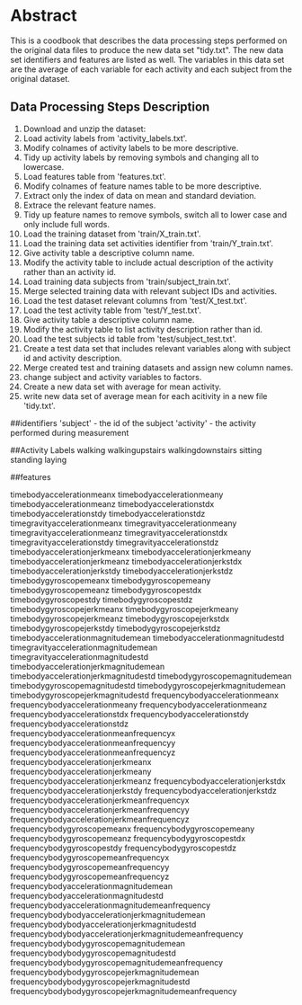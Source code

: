 # Abstract
This is a coodbook that describes the data processing steps performed on the original data files to produce the new data set "tidy.txt". The new data set identifiers and features are listed as well. The variables in this data set are the average of each variable for each activity and each subject from the original dataset.

## Data Processing Steps Description

1. Download and unzip the dataset:
2. Load activity labels from 'activity_labels.txt'.
3. Modify colnames of activity labels to be more descriptive.
4. Tidy up activity labels by removing symbols and changing all to lowercase.
5. Load features table from 'features.txt'.
6. Modify colnames of feature names table to be more descriptive.
7. Extract only the index of data on mean and standard deviation.
8. Extrace the relevant feature names.
9. Tidy up feature names to remove symbols, switch all to lower case and only include full words.
10. Load the training dataset from 'train/X_train.txt'.
12. Load the training data set activities identifier from 'train/Y_train.txt'.
13. Give activity table a descriptive column name.
14. Modify the activity table to include actual description of the activity rather than an activity id.
15. Load training data subjects from 'train/subject_train.txt'.
16. Merge selected training data with relevant subject IDs and activities.
17. Load the test dataset relevant columns from 'test/X_test.txt'.
18. Load the test activity table from 'test/Y_test.txt'.
19. Give activity table a descriptive column name.
20. Modify the activity table to list activity description rather than id.
21. Load the test subjects id table from 'test/subject_test.txt'.
22. Create a test data set that includes relevant variables along with subject id and activity description.
23. Merge created test and training datasets and assign new column names.
24. change subject and activity variables to factors.
25. Create a new data set with average for mean activity.
26. write new data set of average mean for each acitivity in a new file 'tidy.txt'.

##identifiers
'subject' - the id of the subject
'activity' - the activity performed during measurement

##Activity Labels
walking
walkingupstairs
walkingdownstairs
sitting
standing
laying


##features

timebodyaccelerationmeanx
timebodyaccelerationmeany
timebodyaccelerationmeanz
timebodyaccelerationstdx
timebodyaccelerationstdy
timebodyaccelerationstdz
timegravityaccelerationmeanx
timegravityaccelerationmeany
timegravityaccelerationmeanz
timegravityaccelerationstdx
timegravityaccelerationstdy
timegravityaccelerationstdz
timebodyaccelerationjerkmeanx
timebodyaccelerationjerkmeany
timebodyaccelerationjerkmeanz
timebodyaccelerationjerkstdx
timebodyaccelerationjerkstdy
timebodyaccelerationjerkstdz
timebodygyroscopemeanx
timebodygyroscopemeany
timebodygyroscopemeanz
timebodygyroscopestdx
timebodygyroscopestdy
timebodygyroscopestdz
timebodygyroscopejerkmeanx
timebodygyroscopejerkmeany
timebodygyroscopejerkmeanz
timebodygyroscopejerkstdx
timebodygyroscopejerkstdy
timebodygyroscopejerkstdz
timebodyaccelerationmagnitudemean
timebodyaccelerationmagnitudestd
timegravityaccelerationmagnitudemean
timegravityaccelerationmagnitudestd
timebodyaccelerationjerkmagnitudemean
timebodyaccelerationjerkmagnitudestd
timebodygyroscopemagnitudemean
timebodygyroscopemagnitudestd
timebodygyroscopejerkmagnitudemean
timebodygyroscopejerkmagnitudestd
frequencybodyaccelerationmeanx
frequencybodyaccelerationmeany
frequencybodyaccelerationmeanz
frequencybodyaccelerationstdx
frequencybodyaccelerationstdy
frequencybodyaccelerationstdz
frequencybodyaccelerationmeanfrequencyx
frequencybodyaccelerationmeanfrequencyy
frequencybodyaccelerationmeanfrequencyz
frequencybodyaccelerationjerkmeanx
frequencybodyaccelerationjerkmeany
frequencybodyaccelerationjerkmeanz
frequencybodyaccelerationjerkstdx
frequencybodyaccelerationjerkstdy
frequencybodyaccelerationjerkstdz
frequencybodyaccelerationjerkmeanfrequencyx
frequencybodyaccelerationjerkmeanfrequencyy
frequencybodyaccelerationjerkmeanfrequencyz
frequencybodygyroscopemeanx
frequencybodygyroscopemeany
frequencybodygyroscopemeanz
frequencybodygyroscopestdx
frequencybodygyroscopestdy
frequencybodygyroscopestdz
frequencybodygyroscopemeanfrequencyx
frequencybodygyroscopemeanfrequencyy
frequencybodygyroscopemeanfrequencyz
frequencybodyaccelerationmagnitudemean
frequencybodyaccelerationmagnitudestd
frequencybodyaccelerationmagnitudemeanfrequency
frequencybodybodyaccelerationjerkmagnitudemean
frequencybodybodyaccelerationjerkmagnitudestd
frequencybodybodyaccelerationjerkmagnitudemeanfrequency
frequencybodybodygyroscopemagnitudemean
frequencybodybodygyroscopemagnitudestd
frequencybodybodygyroscopemagnitudemeanfrequency
frequencybodybodygyroscopejerkmagnitudemean
frequencybodybodygyroscopejerkmagnitudestd
frequencybodybodygyroscopejerkmagnitudemeanfrequency

